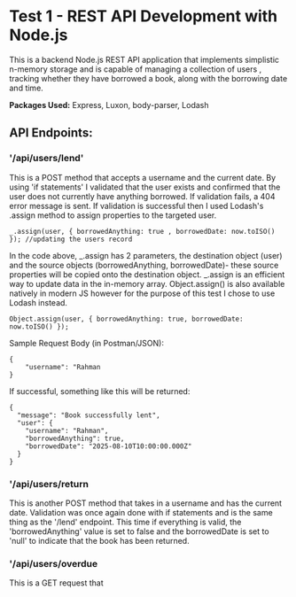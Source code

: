 # Test 1 - REST API Development with Node.js

This is a backend Node.js REST API application that implements simplistic n-memory storage and is capable of managing a collection of users , tracking whether they have borrowed a book, along with the borrowing date and time.

**Packages Used:** Express, Luxon, body-parser, Lodash

## API Endpoints:
### '/api/users/lend'
This is a POST method that accepts a username and the current date. By using 'if statements' I validated that the user exists and confirmed that the user does not currently have anything borrowed. If validation fails, a 404 error message is sent. If validation is successful then I used Lodash's .assign method to assign properties to the targeted user. 
 ```
_.assign(user, { borrowedAnything: true , borrowedDate: now.toISO() }); //updating the users record
 ```
 In the code above, _.assign has 2 parameters, the destination object (user) and the source objects (borrowedAnything, borrowedDate)- these source properties will be copied onto the destination object. _.assign is an efficient way to update data in the in-memory array. Object.assign() is also available natively in modern JS however for the purpose of this test I chose to use Lodash instead.
 ```
 Object.assign(user, { borrowedAnything: true, borrowedDate: now.toISO() });
```

Sample Request Body (in Postman/JSON):
```
{
    "username": "Rahman
}
```

If successful, something like this will be returned:
```
{
  "message": "Book successfully lent",
  "user": {
    "username": "Rahman",
    "borrowedAnything": true,
    "borrowedDate": "2025-08-10T10:00:00.000Z"
  }
}
```

### '/api/users/return
This is another POST method that takes in a username and has the current date. Validation was once again done with if statements and is the same thing as the '/lend' endpoint. This time if everything is valid, the 'borrowedAnything' value is set to false and the borrowedDate is set to 'null' to indicate that the book has been returned.


### '/api/users/overdue
This is a GET request that 

